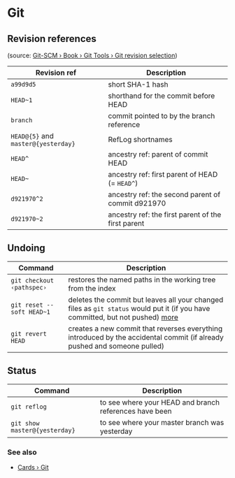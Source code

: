 # Git

## Revision references

(source: [Git-SCM › Book › Git Tools › Git revision selection](http://git-scm.com/book/en/Git-Tools-Revision-Selection))

|Revision ref|Description|
|---|---|
|`a99d9d5`|short SHA-1 hash|
|`HEAD~1`|shorthand for the commit before HEAD|
|`branch`|commit pointed to by the branch reference|
|`HEAD@{5}` and `master@{yesterday}`|RefLog shortnames|
|`HEAD^`|ancestry ref: parent of commit HEAD|
|`HEAD~`|ancestry ref: first parent of HEAD (= `HEAD^`)|
|`d921970^2`|ancestry ref: the second parent of commit d921970|
|`d921970~2`|ancestry ref: the first parent of the first parent |(the grandparent)

## Undoing

|Command|Description|
|---|---|
|`git checkout ‹pathspec›`|restores the named paths in the working tree from the index|
|`git reset --soft HEAD~1`|deletes the commit but leaves all your changed files as `git status` would put it (if you have committed, but not pushed) [more](http://nakkaya.com/2009/09/24/git-delete-last-commit/)|
|`git revert HEAD`|creates a new commit that reverses everything introduced by the accidental commit (if already pushed and someone pulled)|

## Status

|Command|Description|
|---|---|
|`git reflog`|to see where your HEAD and branch references have been|
|`git show master@{yesterday}`|to see where your master branch was yesterday|

### See also

* [Cards › Git](../cards/README.md)
